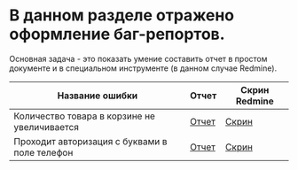 # В данном разделе отражено оформление баг-репортов. 
Основная задача - это показать умение составить отчет в простом документе и в специальном инструменте (в данном случае Redmine).

|Название ошибки                              |Отчет    |Скрин Redmine|
|------------------------                     |-------  |----- |
|Количество товара в корзине не увеличивается |[Отчет](https://mega.nz/file/tuYzkSja#8eJ8tijLohepqTQGvNgzKkr50ilSj0mNPzEGIJ1rMhs)|[Скрин](https://mega.nz/file/12Jy0AyS#E-7bQ19vaw-RNd7NRCWOZDGXYxrnqnRiiiMHjIWzKbI)|
|Проходит авторизация с буквами в поле телефон|[Отчет](https://mega.nz/file/EyQgmYwT#avtetVO8RFhUbXZTUjkMbrG17tt12HUex-RfwV27hvQ)|[Скрин](https://mega.nz/file/k7hHzADL#Ew1DJ0Oh1e-eGToFhj7HkUlM_MboBVN2El7pK_MxNdU)|



